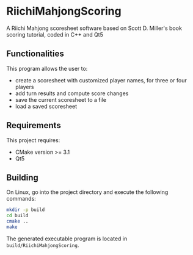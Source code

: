 # RiichiMahjongScoring

A Riichi Mahjong scoresheet software based on Scott D. Miller's book scoring tutorial, coded in C++ and Qt5

## Functionalities

This program allows the user to:

- create a scoresheet with customized player names, for three or four players
- add turn results and compute score changes
- save the current scoresheet to a file
- load a saved scoresheet

## Requirements

This project requires:

- CMake version >= 3.1
- Qt5

## Building

On Linux, go into the project directory and execute the following commands:

```bash
mkdir -p build
cd build
cmake ..
make
```

The generated executable program is located in `build/RiichiMahjongScoring`.
